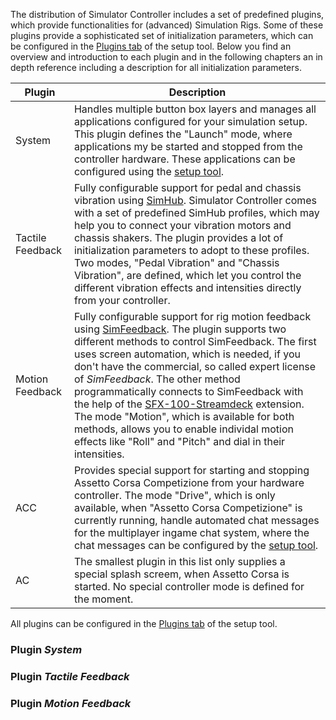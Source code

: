 The distribution of Simulator Controller includes a set of predefined plugins, which provide functionalities for (advanced) Simulation Rigs. Some of these plugins provide a sophisticated set of initialization parameters, which can be configured in the [Plugins tab](https://github.com/SeriousOldMan/Simulator-Controller/wiki/Installation-&-Setup#tab-plugins) of the setup tool. Below you find an overview and introduction to each plugin and in the following chapters an in depth reference including a description for all initialization parameters.

| Plugin | Description |
| ------ | ------ |
| System | Handles multiple button box layers and manages all applications configured for your simulation setup. This plugin defines the "Launch" mode, where applications my be started and stopped from the controller hardware. These applications can be configured using the [setup tool](https://github.com/SeriousOldMan/Simulator-Controller/wiki/Installation-&-Setup#setup). |
| Tactile Feedback | Fully configurable support for pedal and chassis vibration using [SimHub](https://github.com/SeriousOldMan/Simulator-Controller#third-party-applications). Simulator Controller comes with a set of predefined SimHub profiles, which may help you to connect your vibration motors and chassis shakers. The plugin provides a lot of initialization parameters to adopt to these profiles. Two modes, "Pedal Vibration" and "Chassis Vibration", are defined, which let you control the different vibration effects and intensities directly from your controller. |
| Motion Feedback | Fully configurable support for rig motion feedback using [SimFeedback](https://github.com/SeriousOldMan/Simulator-Controller#third-party-applications). The plugin supports two different methods to control SimFeedback. The first uses screen automation, which is needed, if you don't have the commercial, so called expert license of *SimFeedback*. The other method programmatically connects to SimFeedback with the help of the [SFX-100-Streamdeck](https://github.com/ashupp/SFX-100-Streamdeck) extension. The mode "Motion", which is available for both methods, allows you to enable individal motion effects like "Roll" and "Pitch" and dial in their intensities. |
| ACC | Provides special support for starting and stopping Assetto Corsa Competizione from your hardware controller. The mode "Drive", which is only available, when "Assetto Corsa Competizione" is currently running, handle automated chat messages for the multiplayer ingame chat system, where the chat messages can be configured by the [setup tool](https://github.com/SeriousOldMan/Simulator-Controller/wiki/Installation-&-Setup#setup). |
| AC | The smallest plugin in this list only supplies a special splash screem, when Assetto Corsa is started. No special controller mode is defined for the moment. |

All plugins can be configured in the [Plugins tab](https://github.com/SeriousOldMan/Simulator-Controller/wiki/Installation-&-Setup#tab-plugins) of the setup tool.

### Plugin *System*

### Plugin *Tactile Feedback*

### Plugin *Motion Feedback*